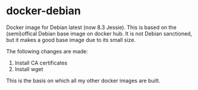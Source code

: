 docker-debian
=============

Docker image for Debian latest (now 8.3 Jessie). This is based on the (semi)offical Debian base image on docker hub. It is not Debian sanctioned, but it makes a good base image due to its small size.

The following changes are made:  

1. Install CA certificates
2. Install wget

This is the basis on which all my other docker images are built.
